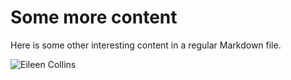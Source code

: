 # Some more content

Here is some other interesting content in a regular Markdown file.

![Eileen Collins](assets/astronaut.png)